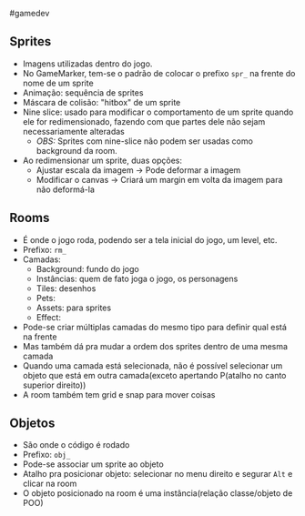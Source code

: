 #gamedev

## Sprites
- Imagens utilizadas dentro do jogo.
- No GameMarker, tem-se o padrão de colocar o prefixo `spr_` na frente do nome de um sprite
- Animação: sequência de sprites
- Máscara de colisão: "hitbox" de um sprite
- Nine slice: usado para modificar o comportamento de um sprite quando ele for redimensionado, fazendo com que partes dele não sejam necessariamente alteradas
	- *OBS:* Sprites com nine-slice não podem ser usadas como background da room.
- Ao redimensionar um sprite, duas opções:
	- Ajustar escala da imagem -> Pode deformar a imagem
	- Modificar o canvas -> Criará um margin em volta da imagem para não deformá-la

## Rooms
- É onde o jogo roda, podendo ser a tela inicial do jogo, um level, etc.
- Prefixo: `rm_`
- Camadas:
	- Background: fundo do jogo
	- Instâncias: quem de fato joga o jogo, os personagens
	- Tiles:  desenhos
	- Pets:
	- Assets: para sprites
	- Effect:
- Pode-se criar múltiplas camadas do mesmo tipo para definir qual está na frente
- Mas também dá pra mudar a ordem dos sprites dentro de uma mesma camada
- Quando uma camada está selecionada, não é possível selecionar um objeto que está em outra camada(exceto apertando P(atalho no canto superior direito))
- A room também tem grid e snap para mover coisas

## Objetos
- São onde o código é rodado
- Prefixo: `obj_`
- Pode-se associar um sprite ao objeto
- Atalho pra posicionar objeto: selecionar no menu direito e segurar `Alt` e clicar na room
- O objeto posicionado na room é uma instância(relação classe/objeto de POO)
